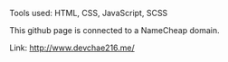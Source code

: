 Tools used: HTML, CSS, JavaScript, SCSS

This github page is connected to a NameCheap domain.

Link: http://www.devchae216.me/
